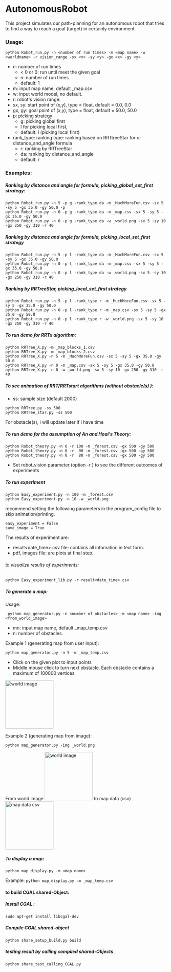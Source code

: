 # AutonomousRobot
This project simulates our path-planning for an autonomous robot that tries to find a way to reach a goal (target)
in certainly environment 
### Usage:
``` python Robot_run.py -n <number of run times> -m <map name> -w <worldname> -r vision_range -sx <x> -sy <y> -gx <x> -gy <y> ```

* n: number of run times
    - < 0 or 0: run until meet the given goal
    - n: number of run times
    - default: 1
* m: input map name, default _map.csv
* w: input world model, no default.
* r: robot's vision range.
* sx, sy: start point of (x,y), type = float, default = 0.0, 0.0
* gx, gy: goal point of (x,y), type = float, default = 50.0, 50.0
* p: picking strategy
    - g: picking global first
    - l for picking local first, 
    - default: l (picking local first)
* rank_type: ranking type: ranking based on RRTtreeStar for or distance_and_angle formula
    - r: ranking by  RRTreeStar
    - da: ranking by distance_and_angle
    - default: r
### Examples:
##### Ranking by distance and angle for formula, picking_global_set_first strategy:
```
python Robot_run.py -n 5 -p g -rank_type da -m _MuchMoreFun.csv -sx 5 -sy 5 -gx 35.0 -gy 50.0 -p
python Robot_run.py -n 0 -p g -rank_type da -m _map.csv -sx 5 -sy 5 -gx 35.0 -gy 50.0
python Robot_run.py -n 0 -p g -rank_type da -w _world.png -sx 5 -sy 10 -gx 250 -gy 310 -r 40
```
##### Ranking by distance and angle for formula, picking_local_set_first strategy
```
python Robot_run.py -n 5 -p l -rank_type da -m _MuchMoreFun.csv -sx 5 -sy 5 -gx 35.0 -gy 50.0
python Robot_run.py -n 0 -p l -rank_type da -m _map.csv -sx 5 -sy 5 -gx 35.0 -gy 50.0
python Robot_run.py -n 0 -p l -rank_type da -w _world.png -sx 5 -sy 10 -gx 250 -gy 310 -r 40
```
##### Ranking by RRTreeStar, picking_local_set_first strategy
```
python Robot_run.py -n 5 -p l -rank_type r -m _MuchMoreFun.csv -sx 5 -sy 5 -gx 35.0 -gy 50.0
python Robot_run.py -n 0 -p l -rank_type r -m _map.csv -sx 5 -sy 5 -gx 35.0 -gy 50.0
python Robot_run.py -n 0 -p l -rank_type r -w _world.png -sx 5 -sy 10 -gx 250 -gy 310 -r 40
```
##### To run demo for RRTx algorithm:
```
python RRTree_X.py -m _map_blocks_1.csv
python RRTree_X.py -m _map_blocks_2.csv
python RRTree_X.py -n 5 -m _MuchMoreFun.csv -sx 5 -sy 5 -gx 35.0 -gy 50.0
python RRTree_X.py -n 0 -m _map.csv -sx 5 -sy 5 -gx 35.0 -gy 50.0
python RRTree_X.py -n 0 -w _world.png -sx 5 -sy 10 -gx 250 -gy 310 -r 40
```
##### To see animation of RRT/RRTstart algorithms (without obstacle(s) ):
*   ss: sample size (default 2000)
```
python RRTree.py -ss 500
python RRTree_star.py -ss 500
```
For obstacle(s), i will update later if i have time

##### To run demo for the assumption of An and Hoai's Theory:
``` 
python Robot_theory.py -n 0 -r 100 -m _forest.csv -gx 500 -gy 500
python Robot_theory.py -n 0 -r  90 -m _forest.csv -gx 500 -gy 500
python Robot_theory.py -n 0 -r  80 -m _forest.csv -gx 500 -gy 500
```
* Set robot_vision parameter (option -r ) to see the different outcomes of experiments
##### To run experiment
``` 
python Easy_experiment.py -n 100 -m _forest.csv
python Easy_experiment.py -n 10 -w _world.png
```
recommend setting the following parameters in the program_config file to skip animation/printing.
```
easy_experiment = False
save_image = True
```

The results of experiment are:
* result<date_time>.csv file: contains all infomation in text form.
* pdf, images file: are plots at final step.
###### to visualize results of experiments:

```
python Easy_experiment_lib.py -r result<date_time>.csv
```

##### To generate a map:
Usage:

``` python map_generator.py -n <number of obstacles> -m <map name> -img <from_world_image>```

* mn: input map name, default _map_temp.csv
* n: number of obstacles.

Example 1 (generating map from user input):  

``` python map_generator.py -n 5 -m _map_temp.csv  ```
- Click on the given plot to input points
- Middle mouse click to turn next obstacle. Each obstacle contains a maximum of 100000 vertices

<img src="https://github.com/ThanhBinhTran/autonomousRobot/blob/main/Map_generator/map_display_user_input_demo.png" width="150" alt="world image">

Example 2 (generating map from image):

``` python map_generator.py -img _world.png ```

From world image <img src="https://github.com/ThanhBinhTran/autonomousRobot/blob/main/Map_generator/_world.png" width="150" alt="world image"> to map data (csv) <img src="https://github.com/ThanhBinhTran/autonomousRobot/blob/main/Map_generator/map_display_world_demo.png" width="150" alt="map data csv">



##### To display a map: 
``` python map_display.py -m <map name> ```

Example: ``` python map_display.py -m _map_temp.csv ```

#### to build CGAL shared-Object: 
##### Install CGAL : 
``` sudo apt-get install libcgal-dev ```

##### Compile CGAL shared-object
``` python share_setup_build.py build ```

##### testing result by calling compiled shared-Objects 
``` python share_test_calling_CGAL.py ```
